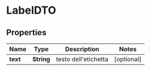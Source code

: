 
# LabelDTO

## Properties
Name | Type | Description | Notes
------------ | ------------- | ------------- | -------------
**text** | **String** | testo dell&#39;etichetta |  [optional]




